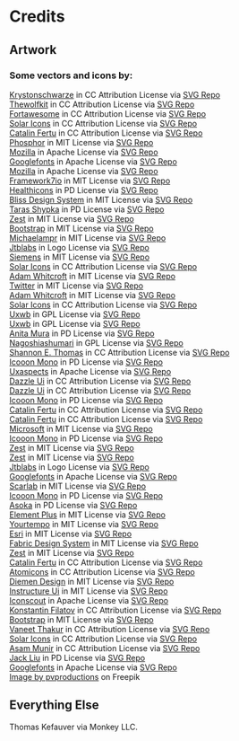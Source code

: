 # Credits

## Artwork

### Some vectors and icons by:
<a href="https://github.com/krystonschwarze/coolicons?ref=svgrepo.com" target="_blank">Krystonschwarze</a> in CC Attribution License via <a href="https://www.svgrepo.com/" target="_blank">SVG Repo</a><br/>
<a href="https://www.figma.com/@thewolfkit?ref=svgrepo.com" target="_blank">Thewolfkit</a> in CC Attribution License via <a href="https://www.svgrepo.com/" target="_blank">SVG Repo</a><br/>
<a href="https://github.com/FortAwesome/Font-Awesome?ref=svgrepo.com" target="_blank">Fortawesome</a> in CC Attribution License via <a href="https://www.svgrepo.com/" target="_blank">SVG Repo</a><br/>
<a href="https://www.figma.com/community/file/1166831539721848736?ref=svgrepo.com" target="_blank">Solar Icons</a> in CC Attribution License via <a href="https://www.svgrepo.com/" target="_blank">SVG Repo</a><br/>
<a href="https://dribbble.com/catalinfertu?ref=svgrepo.com" target="_blank">Catalin Fertu</a> in CC Attribution License via <a href="https://www.svgrepo.com/" target="_blank">SVG Repo</a><br/>
<a href="https://github.com/phosphor-icons/phosphor-icons?ref=svgrepo.com" target="_blank">Phosphor</a> in MIT License via <a href="https://www.svgrepo.com/" target="_blank">SVG Repo</a><br/>
<a href="https://github.com/mozilla/fxemoji?ref=svgrepo.com" target="_blank">Mozilla</a> in Apache License via <a href="https://www.svgrepo.com/" target="_blank">SVG Repo</a><br/>
<a href="https://github.com/googlefonts/noto-emoji?ref=svgrepo.com" target="_blank">Googlefonts</a> in Apache License via <a href="https://www.svgrepo.com/" target="_blank">SVG Repo</a><br/>
<a href="https://github.com/mozilla/fxemoji?ref=svgrepo.com" target="_blank">Mozilla</a> in Apache License via <a href="https://www.svgrepo.com/" target="_blank">SVG Repo</a><br/>
<a href="https://github.com/framework7io/framework7-icons?ref=svgrepo.com" target="_blank">Framework7io</a> in MIT License via <a href="https://www.svgrepo.com/" target="_blank">SVG Repo</a><br/>
<a href="https://healthicons.org/?ref=svgrepo.com" target="_blank">Healthicons</a> in PD License via <a href="https://www.svgrepo.com/" target="_blank">SVG Repo</a><br/>
<a href="https://gitlab.com/bliss-design-system/iconsets?ref=svgrepo.com" target="_blank">Bliss Design System</a> in MIT License via <a href="https://www.svgrepo.com/" target="_blank">SVG Repo</a><br/>
<a href="https://dribbble.com/Bugsster?ref=svgrepo.com" target="_blank">Taras Shypka</a> in PD License via <a href="https://www.svgrepo.com/" target="_blank">SVG Repo</a><br/> 
<a href="https://github.com/32pixelsCo/zest-icons/blob/master/packages/zest-free/LICENSE.md?ref=svgrepo.com" target="_blank">Zest</a> in MIT License via <a href="https://www.svgrepo.com/" target="_blank">SVG Repo</a><br/> 
<a href="https://github.com/twbs/icons?ref=svgrepo.com" target="_blank">Bootstrap</a> in MIT License via <a href="https://www.svgrepo.com/" target="_blank">SVG Repo</a><br/> 
<a href="https://github.com/michaelampr/jam?ref=svgrepo.com" target="_blank">Michaelampr</a> in MIT License via <a href="https://www.svgrepo.com/" target="_blank">SVG Repo</a><br/> 
<a href="https://github.com/jtblabs/jtb-icons?ref=svgrepo.com" target="_blank">Jtblabs</a> in Logo License via <a href="https://www.svgrepo.com/" target="_blank">SVG Repo</a><br/> 
<a href="https://github.com/siemens/ix-icons?ref=svgrepo.com" target="_blank">Siemens</a> in MIT License via <a href="https://www.svgrepo.com/" target="_blank">SVG Repo</a><br/> 
<a href="https://www.figma.com/community/file/1166831539721848736?ref=svgrepo.com" target="_blank">Solar Icons</a> in CC Attribution License via <a href="https://www.svgrepo.com/" target="_blank">SVG Repo</a><br/> 
<a href="https://github.com/d8vjork/batch-icons?ref=svgrepo.com" target="_blank">Adam Whitcroft</a> in MIT License via <a href="https://www.svgrepo.com/" target="_blank">SVG Repo</a><br/> 
<a href="https://github.com/twitter/twemoji?ref=svgrepo.com" target="_blank">Twitter</a> in MIT License via <a href="https://www.svgrepo.com/" target="_blank">SVG Repo</a><br/> 
<a href="https://github.com/d8vjork/batch-icons?ref=svgrepo.com" target="_blank">Adam Whitcroft</a> in MIT License via <a href="https://www.svgrepo.com/" target="_blank">SVG Repo</a><br/> 
<a href="https://www.figma.com/community/file/1166831539721848736?ref=svgrepo.com" target="_blank">Solar Icons</a> in CC Attribution License via <a href="https://www.svgrepo.com/" target="_blank">SVG Repo</a><br/> 
<a href="https://github.com/uxwb/icons?ref=svgrepo.com" target="_blank">Uxwb</a> in GPL License via <a href="https://www.svgrepo.com/" target="_blank">SVG Repo</a><br/> 
<a href="https://github.com/uxwb/icons?ref=svgrepo.com" target="_blank">Uxwb</a> in GPL License via <a href="https://www.svgrepo.com/" target="_blank">SVG Repo</a><br/> 
<a href="https://dribbble.com/anita_molnar?ref=svgrepo.com" target="_blank">Anita Mura</a> in PD License via <a href="https://www.svgrepo.com/" target="_blank">SVG Repo</a><br/> 
<a href="https://github.com/nagoshiashumari/Rpg-Awesome?ref=svgrepo.com" target="_blank">Nagoshiashumari</a> in GPL License via <a href="https://www.svgrepo.com/" target="_blank">SVG Repo</a><br/> 
<a href="https://dribbble.com/shanthomas?ref=svgrepo.com" target="_blank">Shannon E. Thomas</a> in CC Attribution License via <a href="https://www.svgrepo.com/" target="_blank">SVG Repo</a><br/> 
<a href="https://icooon-mono.com/?ref=svgrepo.com" target="_blank">Icooon Mono</a> in PD License via <a href="https://www.svgrepo.com/" target="_blank">SVG Repo</a><br/> 
<a href="https://github.com/UXAspects/UXAspects?ref=svgrepo.com" target="_blank">Uxaspects</a> in Apache License via <a href="https://www.svgrepo.com/" target="_blank">SVG Repo</a><br/> 
<a href="https://dazzleui.gumroad.com/l/dazzleiconsfree?ref=svgrepo.com" target="_blank">Dazzle Ui</a> in CC Attribution License via <a href="https://www.svgrepo.com/" target="_blank">SVG Repo</a><br/> 
<a href="https://dazzleui.gumroad.com/l/dazzleiconsfree?ref=svgrepo.com" target="_blank">Dazzle Ui</a> in CC Attribution License via <a href="https://www.svgrepo.com/" target="_blank">SVG Repo</a><br/> 
<a href="https://icooon-mono.com/?ref=svgrepo.com" target="_blank">Icooon Mono</a> in PD License via <a href="https://www.svgrepo.com/" target="_blank">SVG Repo</a><br/> 
<a href="https://dribbble.com/catalinfertu?ref=svgrepo.com" target="_blank">Catalin Fertu</a> in CC Attribution License via <a href="https://www.svgrepo.com/" target="_blank">SVG Repo</a><br/> 
<a href="https://dribbble.com/catalinfertu?ref=svgrepo.com" target="_blank">Catalin Fertu</a> in CC Attribution License via <a href="https://www.svgrepo.com/" target="_blank">SVG Repo</a><br/> 
<a href="https://github.com/microsoft/vscode-codicons?ref=svgrepo.com" target="_blank">Microsoft</a> in MIT License via <a href="https://www.svgrepo.com/" target="_blank">SVG Repo</a><br/> 
<a href="https://icooon-mono.com/?ref=svgrepo.com" target="_blank">Icooon Mono</a> in PD License via <a href="https://www.svgrepo.com/" target="_blank">SVG Repo</a><br/> 
<a href="https://github.com/32pixelsCo/zest-icons/blob/master/packages/zest-free/LICENSE.md?ref=svgrepo.com" target="_blank">Zest</a> in MIT License via <a href="https://www.svgrepo.com/" target="_blank">SVG Repo</a><br/> 
<a href="https://github.com/32pixelsCo/zest-icons/blob/master/packages/zest-free/LICENSE.md?ref=svgrepo.com" target="_blank">Zest</a> in MIT License via <a href="https://www.svgrepo.com/" target="_blank">SVG Repo</a><br/> 
<a href="https://github.com/jtblabs/jtb-icons?ref=svgrepo.com" target="_blank">Jtblabs</a> in Logo License via <a href="https://www.svgrepo.com/" target="_blank">SVG Repo</a><br/> 
<a href="https://github.com/googlefonts/noto-emoji?ref=svgrepo.com" target="_blank">Googlefonts</a> in Apache License via <a href="https://www.svgrepo.com/" target="_blank">SVG Repo</a><br/> 
<a href="https://github.com/la-moore/scarlab-icons?ref=svgrepo.com" target="_blank">Scarlab</a> in MIT License via <a href="https://www.svgrepo.com/" target="_blank">SVG Repo</a><br/> 
<a href="https://icooon-mono.com/?ref=svgrepo.com" target="_blank">Icooon Mono</a> in PD License via <a href="https://www.svgrepo.com/" target="_blank">SVG Repo</a><br/> 
<a href="https://www.figma.com/@8ffb5d9c_acf6_4?ref=svgrepo.com" target="_blank">Asoka</a> in PD License via <a href="https://www.svgrepo.com/" target="_blank">SVG Repo</a><br/> 
<a href="https://github.com/element-plus/element-plus-icons?ref=svgrepo.com" target="_blank">Element Plus</a> in MIT License via <a href="https://www.svgrepo.com/" target="_blank">SVG Repo</a><br/> 
<a href="https://github.com/yourtempo/tempo-quill-icons?ref=svgrepo.com" target="_blank">Yourtempo</a> in MIT License via <a href="https://www.svgrepo.com/" target="_blank">SVG Repo</a><br/> 
<a href="https://github.com/Esri/calcite-ui-icons?ref=svgrepo.com" target="_blank">Esri</a> in MIT License via <a href="https://www.svgrepo.com/" target="_blank">SVG Repo</a><br/> 
<a href="https://github.com/fabric-ds/icons?ref=svgrepo.com" target="_blank">Fabric Design System</a> in MIT License via <a href="https://www.svgrepo.com/" target="_blank">SVG Repo</a><br/> 
<a href="https://github.com/32pixelsCo/zest-icons/blob/master/packages/zest-free/LICENSE.md?ref=svgrepo.com" target="_blank">Zest</a> in MIT License via <a href="https://www.svgrepo.com/" target="_blank">SVG Repo</a><br/> 
<a href="https://dribbble.com/catalinfertu?ref=svgrepo.com" target="_blank">Catalin Fertu</a> in CC Attribution License via <a href="https://www.svgrepo.com/" target="_blank">SVG Repo</a><br/> 
<a href="https://atomicons.com/?ref=svgrepo.com" target="_blank">Atomicons</a> in CC Attribution License via <a href="https://www.svgrepo.com/" target="_blank">SVG Repo</a><br/> 
<a href="https://github.com/DiemenDesign/LibreICONS?ref=svgrepo.com" target="_blank">Diemen Design</a> in MIT License via <a href="https://www.svgrepo.com/" target="_blank">SVG Repo</a><br/> 
<a href="https://github.com/instructure/instructure-ui?ref=svgrepo.com" target="_blank">Instructure Ui</a> in MIT License via <a href="https://www.svgrepo.com/" target="_blank">SVG Repo</a><br/> 
<a href="https://github.com/Iconscout/unicons?ref=svgrepo.com" target="_blank">Iconscout</a> in Apache License via <a href="https://www.svgrepo.com/" target="_blank">SVG Repo</a><br/> 
<a href="https://www.figma.com/@thinkcly?ref=svgrepo.com" target="_blank">Konstantin Filatov</a> in CC Attribution License via <a href="https://www.svgrepo.com/" target="_blank">SVG Repo</a><br/> 
<a href="https://github.com/twbs/icons?ref=svgrepo.com" target="_blank">Bootstrap</a> in MIT License via <a href="https://www.svgrepo.com/" target="_blank">SVG Repo</a><br/> 
<a href="https://twitter.com/drvaneetthakur?ref=svgrepo.com" target="_blank">Vaneet Thakur</a> in CC Attribution License via <a href="https://www.svgrepo.com/" target="_blank">SVG Repo</a><br/> 
<a href="https://www.figma.com/community/file/1166831539721848736?ref=svgrepo.com" target="_blank">Solar Icons</a> in CC Attribution License via <a href="https://www.svgrepo.com/" target="_blank">SVG Repo</a><br/> 
<a href="https://dribbble.com/asammunir?ref=svgrepo.com" target="_blank">Asam Munir</a> in CC Attribution License via <a href="https://www.svgrepo.com/" target="_blank">SVG Repo</a><br/> 
<a href="https://dribbble.com/strayguy?ref=svgrepo.com" target="_blank">Jack Liu</a> in PD License via <a href="https://www.svgrepo.com/" target="_blank">SVG Repo</a><br/> 
<a href="https://github.com/googlefonts/noto-emoji?ref=svgrepo.com" target="_blank">Googlefonts</a> in Apache License via <a href="https://www.svgrepo.com/" target="_blank">SVG Repo</a><br/> 
<a href="https://www.freepik.com/free-photo/jungle-forest-view-tropical-trees-generative-ai_39657349.htm#query=jungle%20wallpaper&position=12&from_view=keyword&track=ais&uuid=126c7818-6bba-4f84-9f20-c85e3955e616">Image by pvproductions</a> on Freepik<br/>

## Everything Else
Thomas Kefauver via Monkey LLC.
